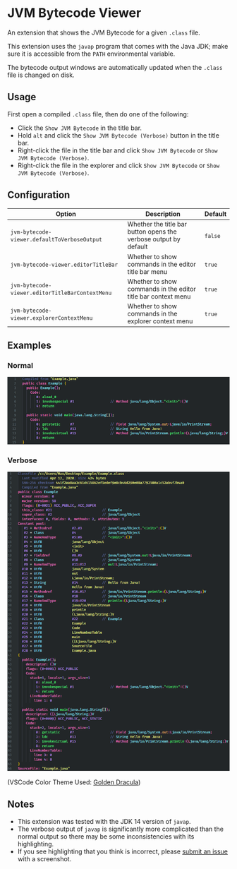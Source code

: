 # JVM Bytecode Viewer

An extension that shows the JVM Bytecode for a given `.class` file.

This extension uses the `javap` program that comes with the Java JDK; make sure it is accessible from the `PATH` environmental variable.

The bytecode output windows are automatically updated when the `.class` file is changed on disk.

## Usage

First open a compiled `.class` file, then do one of the following:

- Click the `Show JVM Bytecode` in the title bar.
- Hold `alt` and click the `Show JVM Bytecode (Verbose)` button in the title bar.
- Right-click the file in the title bar and click `Show JVM Bytecode` or `Show JVM Bytecode (Verbose)`.
- Right-click the file in the explorer and click `Show JVM Bytecode` or `Show JVM Bytecode (Verbose)`.

## Configuration

| Option                                          | Description                                                      | Default |
| ----------------------------------------------- | ---------------------------------------------------------------- | ------- |
| `jvm-bytecode-viewer.defaultToVerboseOutput`    | Whether the title bar button opens the verbose output by default | `false` |
| `jvm-bytecode-viewer.editorTitleBar`            | Whether to show commands in the editor title bar menu            | `true`  |
| `jvm-bytecode-viewer.editorTitleBarContextMenu` | Whether to show commands in the editor title bar context menu    | `true`  |
| `jvm-bytecode-viewer.explorerContextMenu`       | Whether to show commands in the explorer context menu            | `true`  |

## Examples

### Normal

![Example](images/example.png)

### Verbose

![Verbose Example](images/example-verbose.png)

(VSCode Color Theme Used: [Golden Dracula](https://github.com/mnxn/Golden-Dracula))

## Notes

- This extension was tested with the JDK 14 version of `javap`.
- The verbose output of `javap` is significantly more complicated than the normal output so there may be some inconsistencies with its highlighting.
- If you see highlighting that you think is incorrect, please [submit an issue](https://github.com/mnxn/vscode-jvm-bytecode-viewer/issues/new) with a screenshot.
